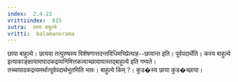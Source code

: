 ```yaml
---
index:  2.4.22
vrittiindex:  815
sutra:  छाया बाहुल्ये
vritti:  balamanorama 
---
```


छाया बाहुल्ये। छायया तत्पुरुषस्य विशेषणात्तदन्तविधिमभिप्रेत्याह--छायान्त इति। पूर्वपदार्थेति। कस्य बाहुल्ये इत्याकाङ्क्षायामापादकद्रव्यनिमित्तकत्वाच्छायायास्तद्बाहुल्ये इति गम्यते। तच्चापादकद्रव्यमर्थात्पूर्वपदार्थभूतमिति भावः। बाहुल्ये किम् ?। कुड�स्य छाया कुड�च्छाया।

